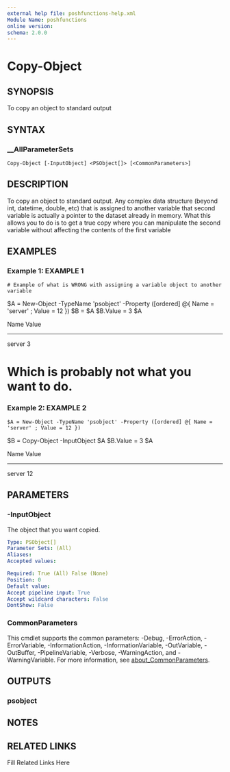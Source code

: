```yaml
---
external help file: poshfunctions-help.xml
Module Name: poshfunctions
online version: 
schema: 2.0.0
---
```


# Copy-Object

## SYNOPSIS

To copy an object to standard output

## SYNTAX

### __AllParameterSets

```
Copy-Object [-InputObject] <PSObject[]> [<CommonParameters>]
```

## DESCRIPTION

To copy an object to standard output.
Any complex data structure (beyond int, datetime, double, etc)
that is assigned to another variable that second variable is actually a pointer to the dataset
already in memory.
What this allows you to do is to get a true copy where you can manipulate the
second variable without affecting the contents of the first variable


## EXAMPLES

### Example 1: EXAMPLE 1

```
# Example of what is WRONG with assigning a variable object to another variable
```

$A = New-Object -TypeName 'psobject' -Property ([ordered] @{ Name = 'server' ; Value = 12 })
$B = $A
$B.Value = 3
$A

Name   Value
----   -----
server     3

# Which is probably not what you want to do.





### Example 2: EXAMPLE 2

```
$A = New-Object -TypeName 'psobject' -Property ([ordered] @{ Name = 'server' ; Value = 12 })
```

$B = Copy-Object -InputObject $A
$B.Value = 3
$A

Name   Value
----   -----
server    12






## PARAMETERS

### -InputObject

The object that you want copied.

```yaml
Type: PSObject[]
Parameter Sets: (All)
Aliases: 
Accepted values: 

Required: True (All) False (None)
Position: 0
Default value: 
Accept pipeline input: True
Accept wildcard characters: False
DontShow: False
```


### CommonParameters

This cmdlet supports the common parameters: -Debug, -ErrorAction, -ErrorVariable, -InformationAction, -InformationVariable, -OutVariable, -OutBuffer, -PipelineVariable, -Verbose, -WarningAction, and -WarningVariable. For more information, see [about_CommonParameters](http://go.microsoft.com/fwlink/?LinkID=113216).

## OUTPUTS

### psobject


## NOTES



## RELATED LINKS

Fill Related Links Here

